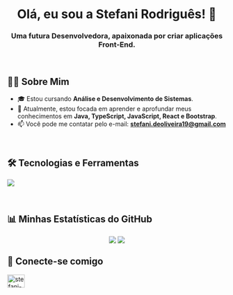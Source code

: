 <h1 align="center">Olá, eu sou a Stefani Rodriguês! 👋</h1>
<h3 align="center">Uma futura  Desenvolvedora, apaixonada por criar aplicações Front-End.</h3>

<br>

## 👩‍💻 Sobre Mim

- 🎓 Estou cursando **Análise e Desenvolvimento de Sistemas**.
- 🌱 Atualmente, estou focada em aprender e aprofundar meus conhecimentos em **Java, TypeScript, JavaScript, React e Bootstrap**.
- 📫 Você pode me contatar pelo e-mail: **stefani.deoliveira19@gmail.com**

<br>

## 🛠️ Tecnologias e Ferramentas

<p align="left">
  <a href="https://skillicons.dev">
    <img src="https://skillicons.dev/icons?i=java,ts,js,react,bootstrap,git,vscode" />
  </a>
</p>

<br>

## 📊 Minhas Estatísticas do GitHub

<p align="center">
  <img align="center" src="https://github-readme-stats.vercel.app/api?username=seu-usuario&show_icons=true&theme=dracula&include_all_commits=true&count_private=true"/>
  <img align="center" src="https://github-readme-stats.vercel.app/api/top-langs/?username=seu-usuario&layout=compact&langs_count=8&theme=dracula"/>
</p>


## 🔗 Conecte-se comigo

<p align="left">
<a href="https://www.linkedin.com/in/stefani-rodrigues-050a8a205" target="blank"><img align="center" src="https://raw.githubusercontent.com/rahuldkjain/github-profile-readme-generator/master/src/images/icons/Social/linked-in-alt.svg" alt="stefani-rodrigues" height="30" width="40" /></a>
</p>
